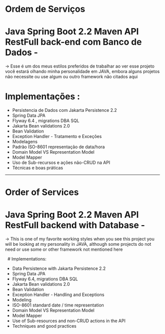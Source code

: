 # Ordem de Serviços

# Java Spring Boot 2.2 Maven API RestFull back-end com Banco de Dados - 

-> Esse é um dos meus estilos preferidos de trabalhar ao ver esse projeto você estará olhando minha personalidade em JAVA, embora alguns projetos não necessite ou use algum ou outro framework não citados aqui

 # Implementações :
 
- Persistencia de Dados com Jakarta Persistence 2.2 
- Spring Data JPA
- Flyway 6.4 , migrations DBA SQL
- Jakarta Bean validations 2.0
- Bean Validation
- Exception Handler - Tratamento e Exceções
- Modelagens
- Padrão ISO-8601 representação de data/hora
- Domain Model VS Representation Model
- Model Mapper
- Uso de Sub-recursos e ações não-CRUD na API
- Técnicas e boas práticas

--------------------------------------------------------------------------------------------------------------------------------

# Order of Services

# Java Spring Boot 2.2 Maven API RestFull backend with Database -

-> This is one of my favorite working styles when you see this project you will be looking at my personality in JAVA, although some projects do not need or use some or other framework not mentioned here

  # Implementations:
 
- Data Persistence with Jakarta Persistence 2.2
- Spring Data JPA
- Flyway 6.4, migrations DBA SQL
- Jakarta Bean validations 2.0
- Bean Validation
- Exception Handler - Handling and Exceptions
- Modeling
- ISO-8601 standard date / time representation
- Domain Model VS Representation Model
- Model Mapper
- Use of Sub-resources and non-CRUD actions in the API
- Techniques and good practices

